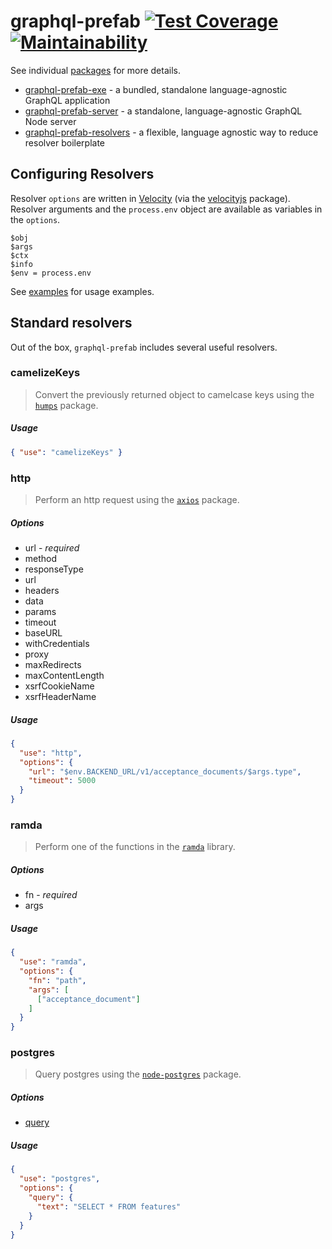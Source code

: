 # graphql-prefab [![Test Coverage](https://api.codeclimate.com/v1/badges/da06c7682572accb0831/test_coverage)](https://codeclimate.com/github/jdolle/graphql-prefab/test_coverage) [![Maintainability](https://api.codeclimate.com/v1/badges/da06c7682572accb0831/maintainability)](https://codeclimate.com/github/jdolle/graphql-prefab/maintainability)

See individual [packages](https://github.com/jdolle/graphql-prefab/tree/master/packages) for more details.
- [graphql-prefab-exe](https://github.com/jdolle/graphql-prefab/tree/master/packages/graphql-prefab-exe) - a bundled, standalone language-agnostic GraphQL application
- [graphql-prefab-server](https://github.com/jdolle/graphql-prefab/tree/master/packages/graphql-prefab-server) - a standalone, language-agnostic GraphQL Node server
- [graphql-prefab-resolvers](https://github.com/jdolle/graphql-prefab/tree/master/packages/graphql-prefab-resolvers) - a flexible, language agnostic way to reduce resolver boilerplate

## Configuring Resolvers

Resolver `options` are written in [Velocity](http://velocity.apache.org/engine/1.7/vtl-reference.html) (via the [velocityjs](https://github.com/shepherdwind/velocity.js) package). Resolver arguments and the `process.env` object are available as variables in the `options`.
```
$obj
$args
$ctx
$info
$env = process.env
```

See [examples](https://github.com/jdolle/graphql-prefab/tree/master/packages/graphql-prefab-resolvers/examples) for usage examples.


## Standard resolvers

Out of the box, `graphql-prefab` includes several useful resolvers.

### camelizeKeys

> Convert the previously returned object to camelcase keys using the [`humps`](https://github.com/domchristie/humps) package.

##### Usage

```json
{ "use": "camelizeKeys" }
```


### http

> Perform an http request using the [`axios`](https://github.com/axios/axios) package.

##### Options

- url - *required*
- method
- responseType
- url
- headers
- data
- params
- timeout
- baseURL
- withCredentials
- proxy
- maxRedirects
- maxContentLength
- xsrfCookieName
- xsrfHeaderName

##### Usage

```json
{
  "use": "http",
  "options": {
    "url": "$env.BACKEND_URL/v1/acceptance_documents/$args.type",
    "timeout": 5000
  }
}
```


### ramda

> Perform one of the functions in the  [`ramda`](https://github.com/ramda/ramda) library.

##### Options

- fn - *required*
- args

##### Usage

```json
{
  "use": "ramda",
  "options": {
    "fn": "path",
    "args": [
      ["acceptance_document"]
    ]
  }
}
```


### postgres

> Query postgres using the [`node-postgres`](https://github.com/brianc/node-postgres) package.

##### Options

- [query](https://node-postgres.com/features/queries#query-config-object)

##### Usage

```json
{
  "use": "postgres",
  "options": {
    "query": {
      "text": "SELECT * FROM features"
    }
  }
}
```
